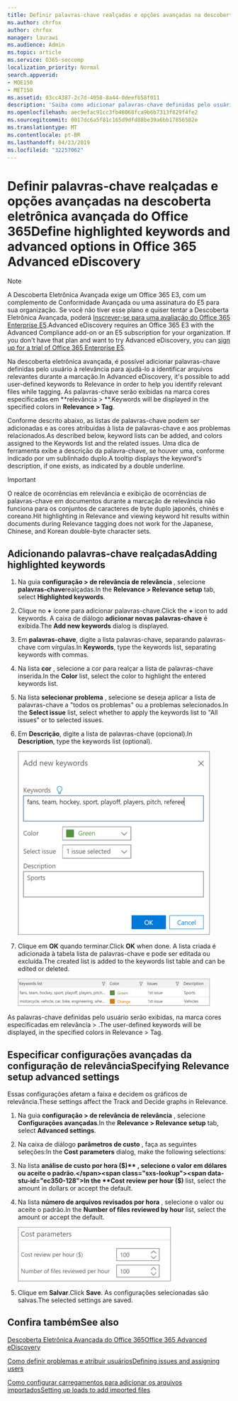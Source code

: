 ```yaml
---
title: Definir palavras-chave realçadas e opções avançadas na descoberta eletrônica avançada do Office 365
ms.author: chrfox
author: chrfox
manager: laurawi
ms.audience: Admin
ms.topic: article
ms.service: O365-seccomp
localization_priority: Normal
search.appverid:
- MOE150
- MET150
ms.assetid: 03cc4387-2c7d-4058-8a44-0deefb58f011
description: 'Saiba como adicionar palavras-chave definidas pelo usuário à relevância para ajudar a identificar arquivos relevantes durante a marcação na descoberta eletrônica avançada do Office 365 e especificar os parâmetros de custo.  '
ms.openlocfilehash: aec9efac91cc3fb48068fca9b6b7313f829f4fe2
ms.sourcegitcommit: 0017dc6a5f81c165d9dfd88be39a6bb17856582e
ms.translationtype: MT
ms.contentlocale: pt-BR
ms.lasthandoff: 04/23/2019
ms.locfileid: "32257062"
---
```

# <a name="define-highlighted-keywords-and-advanced-options-in-office-365-advanced-ediscovery"></a><span data-ttu-id="ec350-103">Definir palavras-chave realçadas e opções avançadas na descoberta eletrônica avançada do Office 365</span><span class="sxs-lookup"><span data-stu-id="ec350-103">Define highlighted keywords and advanced options in Office 365 Advanced eDiscovery</span></span>

> [!NOTE]
> <span data-ttu-id="ec350-p101">A Descoberta Eletrônica Avançada exige um Office 365 E3, com um complemento de Conformidade Avançada ou uma assinatura do E5 para sua organização. Se você não tiver esse plano e quiser tentar a Descoberta Eletrônica Avançada, poderá [Inscrever-se para uma avaliação do Office 365 Enterprise E5](https://go.microsoft.com/fwlink/p/?LinkID=698279).</span><span class="sxs-lookup"><span data-stu-id="ec350-p101">Advanced eDiscovery requires an Office 365 E3 with the Advanced Compliance add-on or an E5 subscription for your organization. If you don't have that plan and want to try Advanced eDiscovery, you can [sign up for a trial of Office 365 Enterprise E5](https://go.microsoft.com/fwlink/p/?LinkID=698279).</span></span> 
  
<span data-ttu-id="ec350-106">Na descoberta eletrônica avançada, é possível adicionar palavras-chave definidas pelo usuário à relevância para ajudá-lo a identificar arquivos relevantes durante a marcação.</span><span class="sxs-lookup"><span data-stu-id="ec350-106">In Advanced eDiscovery, it's possible to add user-defined keywords to Relevance in order to help you identify relevant files while tagging.</span></span> <span data-ttu-id="ec350-107">As palavras-chave serão exibidas na marca cores especificadas em \*\*relevância \> \*\*.</span><span class="sxs-lookup"><span data-stu-id="ec350-107">Keywords will be displayed in the specified colors in **Relevance \> Tag**.</span></span> 
  
<span data-ttu-id="ec350-108">Conforme descrito abaixo, as listas de palavras-chave podem ser adicionadas e as cores atribuídas à lista de palavras-chave e aos problemas relacionados.</span><span class="sxs-lookup"><span data-stu-id="ec350-108">As described below, keyword lists can be added, and colors assigned to the Keywords list and the related issues.</span></span> <span data-ttu-id="ec350-109">Uma dica de ferramenta exibe a descrição da palavra-chave, se houver uma, conforme indicado por um sublinhado duplo.</span><span class="sxs-lookup"><span data-stu-id="ec350-109">A tooltip displays the keyword's description, if one exists, as indicated by a double underline.</span></span>
  
> [!IMPORTANT]
> <span data-ttu-id="ec350-110">O realce de ocorrências em relevância e exibição de ocorrências de palavras-chave em documentos durante a marcação de relevância não funciona para os conjuntos de caracteres de byte duplo japonês, chinês e coreano.</span><span class="sxs-lookup"><span data-stu-id="ec350-110">Hit highlighting in Relevance and viewing keyword hit results within documents during Relevance tagging does not work for the Japanese, Chinese, and Korean double-byte character sets.</span></span> 
  
## <a name="adding-highlighted-keywords"></a><span data-ttu-id="ec350-111">Adicionando palavras-chave realçadas</span><span class="sxs-lookup"><span data-stu-id="ec350-111">Adding highlighted keywords</span></span>

1. <span data-ttu-id="ec350-112">Na guia **configuração \> de relevância de relevância** , selecione **palavras-chave**realçadas.</span><span class="sxs-lookup"><span data-stu-id="ec350-112">In the **Relevance \> Relevance setup** tab, select **Highlighted keywords**.</span></span>
    
2. <span data-ttu-id="ec350-113">Clique no **+** ícone para adicionar palavras-chave.</span><span class="sxs-lookup"><span data-stu-id="ec350-113">Click the **+** icon to add keywords.</span></span> <span data-ttu-id="ec350-114">A caixa de diálogo **adicionar novas palavras-chave** é exibida.</span><span class="sxs-lookup"><span data-stu-id="ec350-114">The **Add new keywords** dialog is displayed.</span></span> 
    
3. <span data-ttu-id="ec350-115">Em **palavras-chave**, digite a lista palavras-chave, separando palavras-chave com vírgulas.</span><span class="sxs-lookup"><span data-stu-id="ec350-115">In **Keywords**, type the keywords list, separating keywords with commas.</span></span> 
    
4. <span data-ttu-id="ec350-116">Na lista **cor** , selecione a cor para realçar a lista de palavras-chave inserida.</span><span class="sxs-lookup"><span data-stu-id="ec350-116">In the **Color** list, select the color to highlight the entered keywords list.</span></span> 
    
5. <span data-ttu-id="ec350-117">Na lista **selecionar problema** , selecione se deseja aplicar a lista de palavras-chave a "todos os problemas" ou a problemas selecionados.</span><span class="sxs-lookup"><span data-stu-id="ec350-117">In the **Select issue** list, select whether to apply the keywords list to "All issues" or to selected issues.</span></span> 
    
6. <span data-ttu-id="ec350-118">Em **Descrição**, digite a lista de palavras-chave (opcional).</span><span class="sxs-lookup"><span data-stu-id="ec350-118">In **Description**, type the keywords list (optional).</span></span>
    
    ![Adicionar novas palavras-chave](media/1683a71f-0875-48fc-b4ef-01f3b0e8e8e9.png)
  
7. <span data-ttu-id="ec350-120">Clique em **OK** quando terminar.</span><span class="sxs-lookup"><span data-stu-id="ec350-120">Click **OK** when done.</span></span> <span data-ttu-id="ec350-121">A lista criada é adicionada à tabela lista de palavras-chave e pode ser editada ou excluída.</span><span class="sxs-lookup"><span data-stu-id="ec350-121">The created list is added to the keywords list table and can be edited or deleted.</span></span> 
    
    ![Lista de palavras-chave de configuração de relevância](media/a05d5ec0-8bde-470d-97e2-456b169281d6.png)
  
<span data-ttu-id="ec350-123">As palavras-chave definidas pelo usuário serão exibidas, na marca cores especificadas em relevância \> .</span><span class="sxs-lookup"><span data-stu-id="ec350-123">The user-defined keywords will be displayed, in the specified colors in Relevance \> Tag.</span></span> 
  
## <a name="specifying-relevance-setup-advanced-settings"></a><span data-ttu-id="ec350-124">Especificar configurações avançadas da configuração de relevância</span><span class="sxs-lookup"><span data-stu-id="ec350-124">Specifying Relevance setup advanced settings</span></span>

<span data-ttu-id="ec350-125">Essas configurações afetam a faixa e decidem os gráficos de relevância.</span><span class="sxs-lookup"><span data-stu-id="ec350-125">These settings affect the Track and Decide graphs in Relevance.</span></span>
  
1. <span data-ttu-id="ec350-126">Na guia **configuração \> de relevância de relevância** , selecione **Configurações avançadas**.</span><span class="sxs-lookup"><span data-stu-id="ec350-126">In the **Relevance \> Relevance setup** tab, select **Advanced settings**.</span></span>
    
2. <span data-ttu-id="ec350-127">Na caixa de diálogo **parâmetros de custo** , faça as seguintes seleções:</span><span class="sxs-lookup"><span data-stu-id="ec350-127">In the **Cost parameters** dialog, make the following selections:</span></span> 
    
1. <span data-ttu-id="ec350-128">Na lista **análise de custo por hora ($)** , selecione o valor em dólares ou aceite o padrão.</span><span class="sxs-lookup"><span data-stu-id="ec350-128">In the **Cost review per hour ($)** list, select the amount in dollars or accept the default.</span></span> 
    
2. <span data-ttu-id="ec350-129">Na lista **número de arquivos revisados por hora** , selecione o valor ou aceite o padrão.</span><span class="sxs-lookup"><span data-stu-id="ec350-129">In the **Number of files reviewed by hour** list, select the amount or accept the default.</span></span> 
    
    ![Parâmetros de custo de instalação de relevância](media/bab7b5b7-6297-4e7c-b0a6-ba5aa8b21787.png)
  
3. <span data-ttu-id="ec350-131">Clique em **Salvar**.</span><span class="sxs-lookup"><span data-stu-id="ec350-131">Click **Save**.</span></span> <span data-ttu-id="ec350-132">As configurações selecionadas são salvas.</span><span class="sxs-lookup"><span data-stu-id="ec350-132">The selected settings are saved.</span></span>
    
## <a name="see-also"></a><span data-ttu-id="ec350-133">Confira também</span><span class="sxs-lookup"><span data-stu-id="ec350-133">See also</span></span>

[<span data-ttu-id="ec350-134">Descoberta Eletrônica Avançada do Office 365</span><span class="sxs-lookup"><span data-stu-id="ec350-134">Office 365 Advanced eDiscovery</span></span>](office-365-advanced-ediscovery.md)
  
[<span data-ttu-id="ec350-135">Como definir problemas e atribuir usuários</span><span class="sxs-lookup"><span data-stu-id="ec350-135">Defining issues and assigning users</span></span>](define-issues-and-assign-users.md)
  
[<span data-ttu-id="ec350-136">Como configurar carregamentos para adicionar os arquivos importados</span><span class="sxs-lookup"><span data-stu-id="ec350-136">Setting up loads to add imported files</span></span>](set-up-loads-to-add-imported-files.md)

